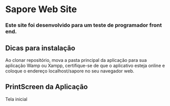 # Sapore Web Site
### Este site foi desenvolvido para um teste de programador front end. 

## Dicas para instalação

Ao clonar repositório, mova a pasta principal da aplicação para sua aplicação Wamp ou Xampp, certifique-se de que o aplicativo esteja online e coloque o endereço localhost/sapore no seu navegador web. 

## PrintScreen da Aplicação

Tela inicial
